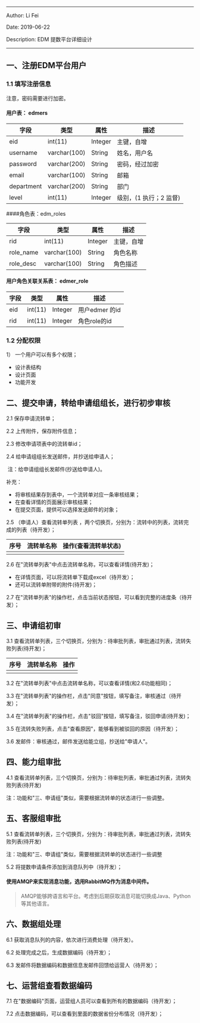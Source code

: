 ----

Author: Li Fei

Date: 2019-06-22

Description: EDM 提数平台详细设计

---

##  一、注册EDM平台用户

### 1.1 填写注册信息

注意，密码需要进行加密。

#### 用户表： edmers

| 字段       | 类型         | 属性    | 描述                   |
| ---------- | ------------ | ------- | ---------------------- |
| eid        | int(11)      | Integer | 主键，自增             |
| username   | varchar(100) | String  | 姓名，用户名           |
| password   | varchar(200) | String  | 密码，经过加密         |
| email      | varchar(100) | String  | 邮箱                   |
| department | varchar(200) | String  | 部门                   |
| level      | int(11)      | Integer | 级别，(1 执行；2 监督) |



####角色表：edm_roles

| 字段      | 类型         | 属性    | 描述       |
| --------- | ------------ | ------- | ---------- |
| rid       | int(11)      | Integer | 主键，自增 |
| role_name | varchar(100) | String  | 角色名称   |
| role_desc | varchar(100) | String  | 角色描述   |



#### 用户角色关联关系表：  edmer_role

| 字段 | 类型    | 属性    | 描述           |
| ---- | ------- | ------- | -------------- |
| eid  | int(11) | Integer | 用户edmer 的id |
| rid  | int(11) | Integer | 角色role的id   |

### 1.2 分配权限

1） 一个用户可以有多个权限；



- 设计表结构
- 设计页面
- 功能开发

## 二、提交申请，转给申请组组长，进行初步审核

2.1 保存申请流转单；

2.2 上传附件，保存附件信息；

2.3 修改申请项表中的流转单id；

2.4 给申请组组长发送邮件，并抄送给申请人；

​     注：给申请组组长发邮件(抄送给申请人)。

补充：

- 将审核结果存到表中，一个流转单对应一条审核结果；
- 在查看详情的页面展示审核结果；
- 在提交页面，提供可以选择发送邮件的对象；

2.5 （申请人）查看流转单列表 ，两个切换页，分别为：流转中的列表，流转完成的列表（待开发）；

| 序号 | 流转单名称 | 操作(查看流转单状态) |
| ---- | ---------- | -------------------- |
|      |            |                      |

2.6 在"流转单列表"中点击流转单名称，可以查看详情(待开发)；

- 在详情页面，可以将流转单下载成excel（待开发）；
- 还可以流转单附带的附件(待开发)；

2.7 在"流转单列表"的操作栏，点击当前状态按钮，可以看到完整的进度条（待开发）；



## 三、申请组初审

3.1 查看流转单列表，三个切换页，分别为：待审批列表，审批通过列表，流转失败列表(待开发)；

| 序号 | 流转单名称 | 操作 |
| ---- | ---------- | ---- |
|      |            |      |

3.2 在"流转单列表"中点击流转单名称，可以查看详情(和2.6功能相同)；

3.3 在"流转单列表"的操作栏，点击"同意"按钮，填写备注，审核通过（待开发）；

3.4 在"流转单列表"的操作栏，点击"驳回"按钮，填写备注，驳回申请(待开发)；

3.5 在流转失败列表，点击"查看原因"，能够看到被驳回的原因（待开发）；

3.6 发邮件：审核通过，邮件发送给能立组，抄送给"申请人"。

## 四、能力组审批

4.1 查看流转单列表，三个切换页，分别为：待审批列表，审批通过列表，流转失败列表(待开发)

注：功能和"三、申请组"类似，需要根据流转单的状态进行一些调整。





## 五、客服组审批

5.1 查看流转单列表，三个切换页，分别为：待审批列表，审批通过列表，流转失败列表(待开发)

注：功能和"三、申请组"类似，需要根据流转单的状态进行一些调整

5.2 将提数申请条件添加到消息队列中（待开发）；

#### 使用AMQP来实现消息功能，选用RabbitMQ作为消息中间件。

> AMQP能够跨语言和平台。考虑到后期获取消息可能切换成Java、Python等其他语言。



## 六、数据组处理

6.1 获取消息队列的内容，依次进行消费处理（待开发）。

6.2 处理完成之后，生成数据编码（待开发）；

6.3 发邮件将数据编码和数据信息发邮件回馈给运营人（待开发）；









## 七、运营组查看数据编码

7.1 在"数据编码"页面，运营组人员可以查看到所有的数据编码（待开发）；

7.2 点击数据编码，可以查看到里面的数据省份分布情况（待开发）；


